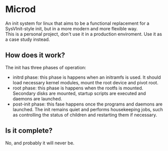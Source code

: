 # Microd
An init system for linux that aims to be a functional replacement for a SysVInit-style init, but in a more modern and more flexible way.  
This is a personal project, don't use it in a production enviroment. Use it as a case study instead.
## How does it work?
The init has three phases of operation:
 - initrd phase: this phase is happens when an initramfs is used. It should load necessary kernel modules, mount the root device and pivot root.
 - root phase: this phase is happens when the rootfs is mounted. Secondary disks are mounted, startup scripts are executed and daemons are launched.
 - post-init phase: this fase happens once the programs and daemons are launched. The init remains quiet and performs housekeeping jobs, such as controlling the status of children and restarting them if necessary.
## Is it complete?
No, and probably it will never be.
